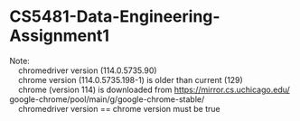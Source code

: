 # CS5481-Data-Engineering-Assignment1

Note:  
&nbsp;&nbsp;&nbsp;&nbsp;chromedriver version (114.0.5735.90)  
&nbsp;&nbsp;&nbsp;&nbsp;chrome version (114.0.5735.198-1) is older than current (129)  
&nbsp;&nbsp;&nbsp;&nbsp;chrome (version 114) is downloaded from https://mirror.cs.uchicago.edu/  google-chrome/pool/main/g/google-chrome-stable/  
&nbsp;&nbsp;&nbsp;&nbsp;chromedriver version == chrome version must be true  
